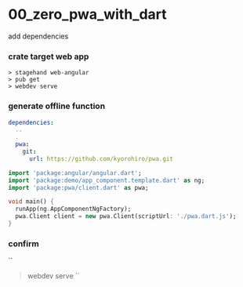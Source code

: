 # 00_zero_pwa_with_dart

add dependencies 

### crate target web app
```:commandline
> stagehand web-angular
> pub get
> webdev serve
```


### generate offline function 

```:pubspec.yaml
dependencies:
  ..
  .
  pwa: 
    git: 
      url: https://github.com/kyorohiro/pwa.git

```

```:main.dart
import 'package:angular/angular.dart';
import 'package:demo/app_component.template.dart' as ng;
import 'package:pwa/client.dart' as pwa;

void main() {
  runApp(ng.AppComponentNgFactory);
  pwa.Client client = new pwa.Client(scriptUrl: './pwa.dart.js');
}
```

### confirm

``
> webdev serve
``